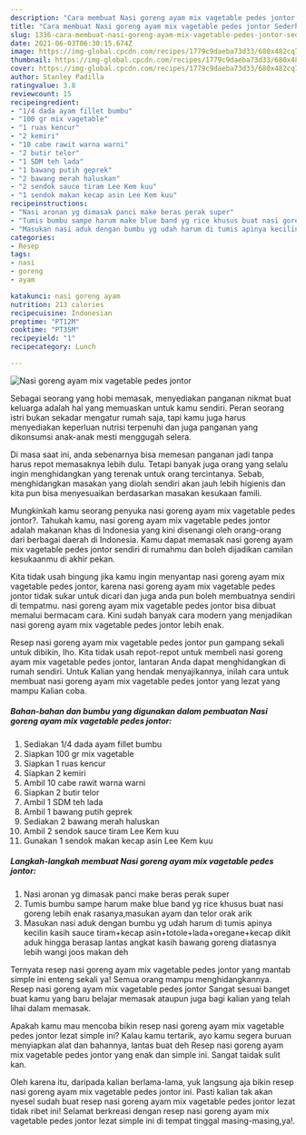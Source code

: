 ```yaml
---
description: "Cara membuat Nasi goreng ayam mix vagetable pedes jontor Sederhana dan Mudah Dibuat"
title: "Cara membuat Nasi goreng ayam mix vagetable pedes jontor Sederhana dan Mudah Dibuat"
slug: 1336-cara-membuat-nasi-goreng-ayam-mix-vagetable-pedes-jontor-sederhana-dan-mudah-dibuat
date: 2021-06-03T06:30:15.674Z
image: https://img-global.cpcdn.com/recipes/1779c9daeba73d33/680x482cq70/nasi-goreng-ayam-mix-vagetable-pedes-jontor-foto-resep-utama.jpg
thumbnail: https://img-global.cpcdn.com/recipes/1779c9daeba73d33/680x482cq70/nasi-goreng-ayam-mix-vagetable-pedes-jontor-foto-resep-utama.jpg
cover: https://img-global.cpcdn.com/recipes/1779c9daeba73d33/680x482cq70/nasi-goreng-ayam-mix-vagetable-pedes-jontor-foto-resep-utama.jpg
author: Stanley Padilla
ratingvalue: 3.8
reviewcount: 15
recipeingredient:
- "1/4 dada ayam fillet bumbu"
- "100 gr mix vagetable"
- "1 ruas kencur"
- "2 kemiri"
- "10 cabe rawit warna warni"
- "2 butir telor"
- "1 SDM teh lada"
- "1 bawang putih geprek"
- "2 bawang merah haluskan"
- "2 sendok sauce tiram Lee Kem kuu"
- "1 sendok makan kecap asin Lee Kem kuu"
recipeinstructions:
- "Nasi aronan yg dimasak panci make beras perak super"
- "Tumis bumbu sampe harum make blue band yg rice khusus buat nasi goreng lebih enak rasanya,masukan ayam dan telor orak arik"
- "Masukan nasi aduk dengan bumbu yg udah harum di tumis apinya kecilin kasih sauce tiram+kecap asin+totole+lada+oregane+kecap dikit aduk hingga berasap lantas angkat kasih bawang goreng diatasnya lebih wangi joos makan deh"
categories:
- Resep
tags:
- nasi
- goreng
- ayam

katakunci: nasi goreng ayam 
nutrition: 213 calories
recipecuisine: Indonesian
preptime: "PT12M"
cooktime: "PT35M"
recipeyield: "1"
recipecategory: Lunch

---
```



![Nasi goreng ayam mix vagetable pedes jontor](https://img-global.cpcdn.com/recipes/1779c9daeba73d33/680x482cq70/nasi-goreng-ayam-mix-vagetable-pedes-jontor-foto-resep-utama.jpg)

Sebagai seorang yang hobi memasak, menyediakan panganan nikmat buat keluarga adalah hal yang memuaskan untuk kamu sendiri. Peran seorang istri bukan sekadar mengatur rumah saja, tapi kamu juga harus menyediakan keperluan nutrisi terpenuhi dan juga panganan yang dikonsumsi anak-anak mesti menggugah selera.

Di masa  saat ini, anda sebenarnya bisa memesan panganan jadi tanpa harus repot memasaknya lebih dulu. Tetapi banyak juga orang yang selalu ingin menghidangkan yang terenak untuk orang tercintanya. Sebab, menghidangkan masakan yang diolah sendiri akan jauh lebih higienis dan kita pun bisa menyesuaikan berdasarkan masakan kesukaan famili. 



Mungkinkah kamu seorang penyuka nasi goreng ayam mix vagetable pedes jontor?. Tahukah kamu, nasi goreng ayam mix vagetable pedes jontor adalah makanan khas di Indonesia yang kini disenangi oleh orang-orang dari berbagai daerah di Indonesia. Kamu dapat memasak nasi goreng ayam mix vagetable pedes jontor sendiri di rumahmu dan boleh dijadikan camilan kesukaanmu di akhir pekan.

Kita tidak usah bingung jika kamu ingin menyantap nasi goreng ayam mix vagetable pedes jontor, karena nasi goreng ayam mix vagetable pedes jontor tidak sukar untuk dicari dan juga anda pun boleh membuatnya sendiri di tempatmu. nasi goreng ayam mix vagetable pedes jontor bisa dibuat memalui bermacam cara. Kini sudah banyak cara modern yang menjadikan nasi goreng ayam mix vagetable pedes jontor lebih enak.

Resep nasi goreng ayam mix vagetable pedes jontor pun gampang sekali untuk dibikin, lho. Kita tidak usah repot-repot untuk membeli nasi goreng ayam mix vagetable pedes jontor, lantaran Anda dapat menghidangkan di rumah sendiri. Untuk Kalian yang hendak menyajikannya, inilah cara untuk membuat nasi goreng ayam mix vagetable pedes jontor yang lezat yang mampu Kalian coba.

<!--inarticleads1-->

##### Bahan-bahan dan bumbu yang digunakan dalam pembuatan Nasi goreng ayam mix vagetable pedes jontor:

1. Sediakan 1/4 dada ayam fillet bumbu
1. Siapkan 100 gr mix vagetable
1. Siapkan 1 ruas kencur
1. Siapkan 2 kemiri
1. Ambil 10 cabe rawit warna warni
1. Siapkan 2 butir telor
1. Ambil 1 SDM teh lada
1. Ambil 1 bawang putih geprek
1. Sediakan 2 bawang merah haluskan
1. Ambil 2 sendok sauce tiram Lee Kem kuu
1. Gunakan 1 sendok makan kecap asin Lee Kem kuu




<!--inarticleads2-->

##### Langkah-langkah membuat Nasi goreng ayam mix vagetable pedes jontor:

1. Nasi aronan yg dimasak panci make beras perak super
1. Tumis bumbu sampe harum make blue band yg rice khusus buat nasi goreng lebih enak rasanya,masukan ayam dan telor orak arik
1. Masukan nasi aduk dengan bumbu yg udah harum di tumis apinya kecilin kasih sauce tiram+kecap asin+totole+lada+oregane+kecap dikit aduk hingga berasap lantas angkat kasih bawang goreng diatasnya lebih wangi joos makan deh




Ternyata resep nasi goreng ayam mix vagetable pedes jontor yang mantab simple ini enteng sekali ya! Semua orang mampu menghidangkannya. Resep nasi goreng ayam mix vagetable pedes jontor Sangat sesuai banget buat kamu yang baru belajar memasak ataupun juga bagi kalian yang telah lihai dalam memasak.

Apakah kamu mau mencoba bikin resep nasi goreng ayam mix vagetable pedes jontor lezat simple ini? Kalau kamu tertarik, ayo kamu segera buruan menyiapkan alat dan bahannya, lantas buat deh Resep nasi goreng ayam mix vagetable pedes jontor yang enak dan simple ini. Sangat taidak sulit kan. 

Oleh karena itu, daripada kalian berlama-lama, yuk langsung aja bikin resep nasi goreng ayam mix vagetable pedes jontor ini. Pasti kalian tak akan nyesel sudah buat resep nasi goreng ayam mix vagetable pedes jontor lezat tidak ribet ini! Selamat berkreasi dengan resep nasi goreng ayam mix vagetable pedes jontor lezat simple ini di tempat tinggal masing-masing,ya!.

